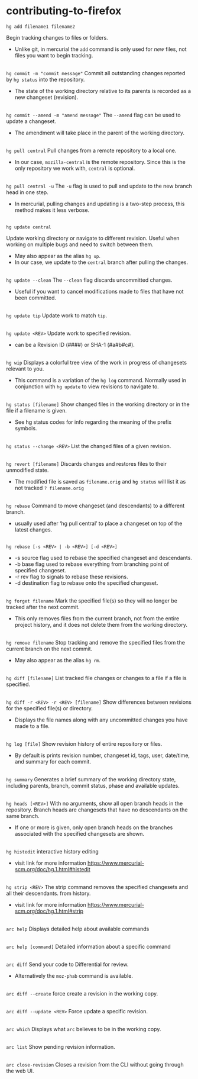 # contributing-to-firefox

`hg add filename1 filename2`

Begin tracking changes to files or folders.

* Unlike git, in mercurial the `add` command is only used for *new* files, not files you want to begin tracking.

\
`hg commit -m "commit message"`
Commit all outstanding changes reported by `hg status` into the repository.

* The state of the working directory relative to its parents is recorded as a new changeset (revision).

\
`hg commit --amend -m "amend message"`
The `--amend` flag can be used to update a changeset.

* The amendment will take place in the parent of the working directory.

\
`hg pull central`
Pull changes from a remote repository to a local one.

* In our case, `mozilla-central` is the remote repository. Since this is the only repository we work with, `central` is optional.

\
`hg pull central -u` 
The `-u` flag is used to pull and update to the new branch head in one step.

* In mercurial, pulling changes and updating is a two-step process, this method makes it less verbose.

\
`hg update central`

Update working directory or navigate to different revision. Useful when working on multiple bugs and need to switch between them.

* May also appear as the alias `hg up`. 
* In our case, we update to the `central` branch after pulling the changes.

\
`hg update --clean`
The `--clean` flag discards uncommitted changes.

* Useful if you want to cancel modifications made to files that have not been committed.

\
`hg update tip`
Update work to match `tip`.

\
`hg update <REV>`
Update work to specified revision.

* <REV> can be a Revision ID (####) or SHA-1 (#a#b#c#).
  
\
`hg wip`
Displays a colorful tree view of the work in progress of changesets relevant to you.

* This command is a variation of the `hg log` command. Normally used in conjunction with `hg update` to view revisions to navigate to.

\
`hg status [filename]`
Show changed files in the working directory or in the file if a filename is given.

* See hg status codes for info regarding the meaning of the prefix symbols.

\
`hg status --change <REV>`
List the changed files of a given revision.

\
`hg revert [filename]`
Discards changes and restores files to their unmodified state.

* The modified file is saved as `filename.orig` and `hg status` will list it as not tracked `? filename.orig`

\
`hg rebase`
Command to move changeset (and descendants) to a different branch.

* usually used after ‘hg pull central’ to place a changeset on top of the latest changes.

\
`hg rebase [-s <REV> | -b <REV>] [-d <REV>]`

* -s <REV> source flag used to rebase the specified changeset and descendants.
* -b <REV> base flag used to rebase everything from branching point of specified changeset.
* -r <REV> rev flag to signals to rebase these revisions.
* -d <REV> destination flag to rebase onto the specified changeset.
  
\
`hg forget filename`
Mark the specified file(s) so they will no longer be tracked after the next commit.

* This only removes files from the current branch, not from the entire project history, and it does not delete them from the working directory.

\
`hg remove filename`
Stop tracking and remove the specified files from the current branch on the next commit.

* May also appear as the alias `hg rm`.

\
`hg diff [filename]`
List tracked file changes or changes to a file if a file is specified.

\
`hg diff -r <REV> -r <REV> [filename]`
Show differences between revisions for the specified file(s) or directory.

* Displays the file names along with any uncommitted changes you have made to a file.

\
`hg log [file]`
Show revision history of entire repository or files.

* By default is prints revision number, changeset id, tags, user, date/time, and summary for each commit.

\
`hg summary`
Generates a brief summary of the working directory state, including parents, branch, commit status, phase and available updates.

\
`hg heads [<REV>]`
With no arguments, show all open branch heads in the repository. Branch heads are changesets that have no descendants on the same branch.

* If one or more <REV> is given, only open branch heads on the branches associated with the specified changesets are shown.

\
`hg histedit`
interactive history editing

* visit link for more information https://www.mercurial-scm.org/doc/hg.1.html#histedit

\
`hg strip <REV>`
The strip command removes the specified changesets and all their descendants. from history.

* visit link for more information https://www.mercurial-scm.org/doc/hg.1.html#strip


\
`arc help`
Displays detailed help about available commands

\
`arc help [command]`
Detailed information about a specific command

\
`arc diff`
Send your code to Differential for review.

* Alternatively the `moz-phab` command is available.

\
`arc diff --create`
force create a revision in the working copy.

\
`arc diff --update <REV>`
Force update a specific revision.

\
`arc which`
Displays what `arc` believes to be in the working copy.

\
`arc list`
Show pending revision information.

\
`arc close-revision`
Closes a revision from the CLI without going through the web UI.


























